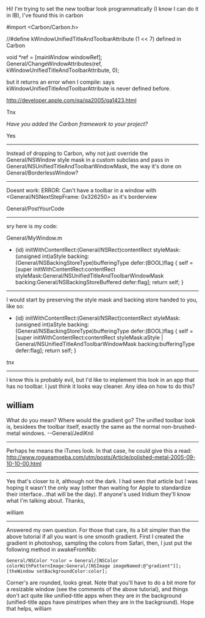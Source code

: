 

Hi!
I'm trying to set the new toolbar look programmatically (I know I can do it in IB), I've found this in carbon


    
#import <Carbon/Carbon.h>

//#define kWindowUnifiedTitleAndToolbarAttribute (1 << 7) defined in Carbon

void *ref = [mainWindow windowRef];
General/ChangeWindowAttributes(ref, kWindowUnifiedTitleAndToolbarAttribute, 0);

but it returns an error when I compile:
says kWindowUnifiedTitleAndToolbarAttribute is never defined before.

http://developer.apple.com/qa/qa2005/qa1423.html

Tnx

*Have you added the Carbon framework to your project?*

Yes

----

Instead of dropping to Carbon, why not just override the General/NSWindow style mask in a custom subclass and pass in General/NSUnifiedTitleAndToolbarWindowMask, the way it's done on General/BorderlessWindow?

----

Doesnt work: ERROR: Can't have a toolbar in a window with <General/NSNextStepFrame: 0x326250> as it's borderview

General/PostYourCode

----

sry here is my code:

    
General/MyWindow.m

- (id) initWithContentRect:(General/NSRect)contentRect styleMask:(unsigned int)aStyle backing:(General/NSBackingStoreType)bufferingType defer:(BOOL)flag
{
self = [super initWithContentRect:contentRect styleMask:General/NSUnifiedTitleAndToolbarWindowMask backing:General/NSBackingStoreBuffered defer:flag];
    return self;
}


 ----

I would start by preserving the style mask and backing store handed to you, like so:

    
- (id) initWithContentRect:(General/NSRect)contentRect styleMask:(unsigned int)aStyle backing:(General/NSBackingStoreType)bufferingType defer:(BOOL)flag
{
self = [super initWithContentRect:contentRect styleMask:aStyle | General/NSUnifiedTitleAndToolbarWindowMask backing:bufferingType defer:flag];
    return self;
}


*tnx*

----
I know this is probably evil, but I'd like to implement this look in an app that has no toolbar.  I just think it looks way cleaner.  Any idea on how to do this?

william
----
What do you mean? Where would the gradient go? The unified toolbar look is, besidees the toolbar itself, exactly the same as the normal non-brushed-metal windows. --General/JediKnil

----
Perhaps he means the iTunes look. In that case, he could give this a read: http://www.rogueamoeba.com/utm/posts/Article/polished-metal-2005-09-10-10-00.html

----
Yes that's closer to it, although not the dark.  I had seen that article but I was hoping it wasn't the only way (other than waiting for Apple to standardize their interface...that will be the day).  If anyone's used Iridium they'll know what I'm talking about.  Thanks,

william

----
Answered my own question.  For those that care, its a bit simpler than the above tutorial if all you want is one smooth gradient.  First I created the gradient in photoshop, sampling the colors from Safari, then, I just put the following method in awakeFromNib:
    
	General/NSColor *color = General/[NSColor colorWithPatternImage:General/[NSImage imageNamed:@"gradient"]];
	[theWindow setBackgroundColor:color];

Corner's are rounded, looks great.  Note that you'll have to do a bit more for a resizable window (see the comments of the above tutorial), and things don't act quite like unified-title apps when they are in the background (unified-title apps have pinstripes when they are in the background).  Hope that helps,
william